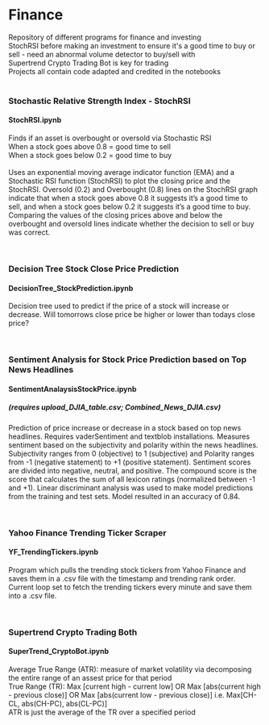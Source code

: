 # Finance
Repository of different programs for finance and investing
<br />
StochRSI before making an investment to ensure it's a good time to buy or sell - need an abnormal volume detector to buy/sell with
<br />
Supertrend Crypto Trading Bot is key for trading
<br />
Projects all contain code adapted and credited in the notebooks
<br />
<br />

### Stochastic Relative Strength Index - StochRSI
#### StochRSI.ipynb 
Finds if an asset is overbought or oversold via Stochastic RSI
<br />
When a stock goes above 0.8 = good time to sell
<br />
When a stock goes below 0.2 = good time to buy
<br />
<br />
Uses an exponential moving average indicator function (EMA) and a Stochastic RSI function (StochRSI) to plot the closing price and the StochRSI. Oversold (0.2) and Overbought (0.8) lines on the StochRSI graph indicate that when a stock goes above 0.8 it suggests it’s a good time to sell, and when a stock goes below 0.2 it suggests it’s a good time to buy. Comparing the values of the closing prices above and below the overbought and oversold lines indicate whether the decision to sell or buy was correct.

<br />

### Decision Tree Stock Close Price Prediction
#### DecisionTree_StockPrediction.ipynb
Decision tree used to predict if the price of a stock will increase or decrease. Will tomorrows close price be higher or lower than todays close price?

<br />

### Sentiment Analysis for Stock Price Prediction based on Top News Headlines
#### SentimentAnalaysisStockPrice.ipynb
##### (requires upload_DJIA_table.csv; Combined_News_DJIA.csv)
Prediction of price increase or decrease in a stock based on top news headlines. Requires vaderSentiment and textblob installations. Measures sentiment based on the subjectivity and polarity within the news headlines. Subjectivity ranges from 0 (objective) to 1 (subjective) and Polarity ranges from -1 (negative statement) to +1 (positive statement). Sentiment scores are divided into negative, neutral, and positive. The compound score is the score that calculates the sum of all lexicon ratings (normalized between -1 and +1). Linear discriminant analysis was used to make model predictions from the training and test sets. Model resulted in an accuracy of 0.84.

<br />

### Yahoo Finance Trending Ticker Scraper
#### YF_TrendingTickers.ipynb
Program which pulls the trending stock tickers from Yahoo Finance and saves them in a .csv file with the timestamp and trending rank order. Current loop set to fetch the trending tickers every minute and save them into a .csv file.

<br />

### Supertrend Crypto Trading Both
#### SuperTrend_CryptoBot.ipynb
Average True Range (ATR): measure of market volatility via decomposing the entire range of an assest price for that period
<br />
True Range (TR): Max [current high - current low] OR Max [abs(current high - previous close)] OR Max [abs(current low - previous close)] i.e. Max[CH-CL, abs(CH-PC), abs(CL-PC)]
<br />
ATR is just the average of the TR over a specified period
